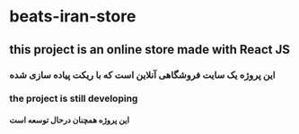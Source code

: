 # beats-iran-store

## this project is an online store made with React JS
### این پروژه یک سایت فروشگاهی آنلاین است که با ریکت پیاده سازی شده

### the project is still developing
#### این پروژه همچنان درحال توسعه است


